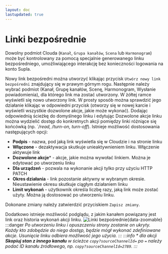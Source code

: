 ```yaml
---
layout: doc
lastupdated: true
---
```

# Linki bezpośrednie

Dowolny podmiot Clouda (`Kanał`, `Grupa kanałów`, `Scena` lub `Harmonogram`) może być kontrolowany za pomocą specjalnie generowanego linku bezpośredniego, umożliwiającego interakcję bez konieczności logowania na konto Supla.

Nowy link bezpośredni można utworzyć klikając przycisk `Utwórz nowy link bezpośredni` znajdujący się w prawym górnym rogu. Następnie należy wybrać podmiot (Kanał, Grupę kanałów, Scenę, Harmonogram, Wysłanie powiadomienia), dla którego link ma zostać utworzony. W żółtej ramce wyświetli się nowo utworzony link. W prosty sposób można sprawdzić jego działanie klikając w odpowiedni przycisk (otworzy się w nowej karcie i wyświetli wszystkie dozwolone akcje, jakie może wykonać). Dodając odpowiednią ścieżkę do domyślnego linku i edytując Dozwolone akcje linku można wydzielić dostęp do konkretnych akcji pomiędzy linki różniące się końcówką (np. `_/read, /turn-on, turn-off_). Istnieje możliwość dostosowania następujących opcji:

* **Podpis** - nazwa, pod jaką link wyświetla się w Cloudzie i na stronie linku
* **Włączone** - dezaktywacja skutkuje unieaktywnieniem linku. Włączenie aktywuje link
* **Dozwolone akcje*** - akcje, jakie można wywołać linkiem. Można je edytować po utworzeniu linku
* **Dla urządzeń** - pozwala na wykonanie akcji tylko przy użyciu HTTP PATCH
* **Okres działania** - link pozostanie aktywny w wybranym okresie. Nieustawienie okresu skutkuje ciągłym działaniem linku
* **Limit wykonań** - użytkownik określa liczbę razy, jaką link może zostać użyty. Można ją dostosować po utworzeniu linku.

Dokonane zmiany należy zatwierdzić przyciskiem `Zapisz zmiany`.

Dodatkowo istnieje możliwość podglądu, z jakim kanałem powiązany jest link oraz historia wykonań akcji linku.
![Linki bezpośrednie](/img/pl/cloud/automatyka/link_bezp.png){data-zoomable}
:::danger <i/>
Po utworzeniu linku i opuszczeniu strony zostanie on ukryty. Każdy kto zdobędzie do niego dostęp, będzie mógł wykonać zdefiniowane akcje. Usunięcie linku odbiera możliwość jego użycia.
:::
:::info *
dla akcji **Skopiuj stan z innego kanału** w ścieżce `copy?sourceChannelId=` po `=` należy podać ID kanału źródłowego, np. `copy?sourceChannelId=2789`.
:::